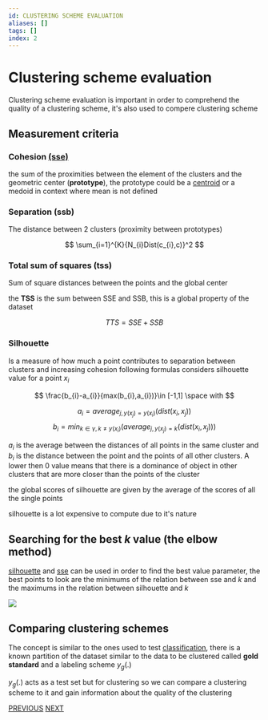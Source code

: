 ```yaml
---
id: CLUSTERING SCHEME EVALUATION
aliases: []
tags: []
index: 2
---
```


# Clustering scheme evaluation

Clustering scheme evaluation is important in order to comprehend the quality of a clustering scheme, it's also used to compere clustering scheme

## Measurement criteria

### Cohesion [(sse)](k-means.md#distortion_(*sum_of_square_errors_sse*))

the sum of the proximities between the element of the clusters and the geometric center (**prototype**), the prototype could be a [centroid](clustering.md#centroid) or a medoid in context where mean is not defined

### Separation (ssb)

The distance between 2 clusters (proximity between prototypes)

$$
\sum_{i=1}^{K}{N_{i}Dist(c_{i},c)}^2
$$

### Total sum of squares (tss)

Sum of square distances between the points and the global center

the **TSS** is the sum between SSE and SSB, this is a global property of the dataset

$$
TTS=SSE+SSB
$$

### Silhouette

Is a measure of how much a point contributes to separation between clusters and increasing cohesion following formulas considers  silhouette value for a point $x_{i}$

$$
\frac{b_{i}-a_{i}}{max(b_{i},a_{i})}\in [-1,1] \space with
$$

$$
a_{i}= average_{j,y(x_{j})=y(x_{i})}(dist(x_{i},x_{j}))
$$
$$
b_{i}= min_{k \in \gamma, k \ne y(x_{i})}(average_{j,y(x_{j})=k}(dist(x_{i},x_{j})))
$$

$a_{i}$ is the average between the distances of all points in the same cluster and $b_{i}$ is the distance between the point and the points of all other clusters.
A lower then $0$ value means that there is a dominance of object in other clusters that are more closer than the points of the cluster

the global scores of silhouette are given by the average of the scores of all the single points

silhouette is a lot expensive to compute due to it's nature


## Searching for the best $k$ value (the elbow method)

[silhouette](#SILHOUETTE) and [sse](k-means.md#distortion_(*sum_of_square_errors_sse*)) can be used in order to find the best value parameter, the best points to look are the minimums of the relation between sse and $k$ and the maximums in the relation between silhouette and $k$

![](datamining/Pasted_image_20240116140806.png)


## Comparing clustering schemes

The concept is similar to the ones used to test [classification](classification.md#classification_workflow), there is a known partition of the dataset similar to the data to be clustered called **gold standard** and a labeling scheme $y_{g}(.)$

$y_{g}(.)$ acts as a test set but for clustering so we can compare a clustering scheme to it and gain information about the quality of the clustering


[PREVIOUS](clustering.md) [NEXT](datamining/k-means.md)
